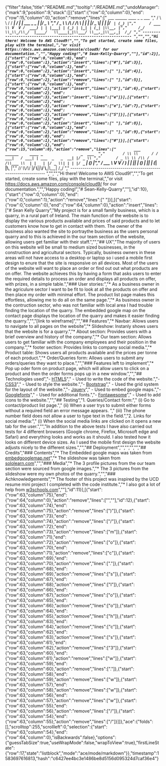 {"filter":false,"title":"README.md","tooltip":"/README.md","undoManager":{"mark":9,"position":9,"stack":[[{"start":{"row":0,"column":0},"end":{"row":15,"column":0},"action":"remove","lines":["         ___        ______     ____ _                 _  ___  ","        / \\ \\      / / ___|   / ___| | ___  _   _  __| |/ _ \\ ","       / _ \\ \\ /\\ / /\\___ \\  | |   | |/ _ \\| | | |/ _` | (_) |","      / ___ \\ V  V /  ___) | | |___| | (_) | |_| | (_| |\\__, |","     /_/   \\_\\_/\\_/  |____/   \\____|_|\\___/ \\__,_|\\__,_|  /_/ "," ----------------------------------------------------------------- ","","","Hi there! Welcome to AWS Cloud9!","","To get started, create some files, play with the terminal,","or visit https://docs.aws.amazon.com/console/cloud9/ for our documentation.","","Happy coding!","# Sean-Kelly-Quarry",""],"id":2}],[{"start":{"row":0,"column":0},"end":{"row":0,"column":1},"action":"insert","lines":["#"],"id":3}],[{"start":{"row":0,"column":1},"end":{"row":0,"column":2},"action":"insert","lines":[" "],"id":4}],[{"start":{"row":0,"column":1},"end":{"row":0,"column":2},"action":"remove","lines":[" "],"id":5}],[{"start":{"row":0,"column":1},"end":{"row":0,"column":2},"action":"insert","lines":["S"],"id":6},{"start":{"row":0,"column":2},"end":{"row":0,"column":3},"action":"insert","lines":["e"]}],[{"start":{"row":0,"column":2},"end":{"row":0,"column":3},"action":"remove","lines":["e"],"id":7},{"start":{"row":0,"column":1},"end":{"row":0,"column":2},"action":"remove","lines":["S"]}],[{"start":{"row":0,"column":1},"end":{"row":0,"column":2},"action":"insert","lines":[" "],"id":8}],[{"start":{"row":0,"column":1},"end":{"row":0,"column":2},"action":"remove","lines":[" "],"id":9},{"start":{"row":0,"column":0},"end":{"row":0,"column":1},"action":"remove","lines":["#"]}],[{"start":{"row":0,"column":1},"end":{"row":15,"column":0},"action":"remove","lines":["        ___        ______     ____ _                 _  ___  ","        / \\ \\      / / ___|   / ___| | ___  _   _  __| |/ _ \\ ","       / _ \\ \\ /\\ / /\\___ \\  | |   | |/ _ \\| | | |/ _` | (_) |","      / ___ \\ V  V /  ___) | | |___| | (_) | |_| | (_| |\\__, |","     /_/   \\_\\_/\\_/  |____/   \\____|_|\\___/ \\__,_|\\__,_|  /_/ "," ----------------------------------------------------------------- ","","","Hi there! Welcome to AWS Cloud9!","","To get started, create some files, play with the terminal,","or visit https://docs.aws.amazon.com/console/cloud9/ for our documentation.","","Happy coding!","# Sean-Kelly-Quarry",""],"id":10},{"start":{"row":0,"column":0},"end":{"row":0,"column":1},"action":"remove","lines":[" "]}],[{"start":{"row":0,"column":0},"end":{"row":64,"column":0},"action":"insert","lines":["# Sean Kelly Quarry","My project is for a small family business, which is a quarry, in a rural part of Ireland. The main function of the website is to display the various products available and prices of said products and to let customers know how to get in contact with them. The owner of the business also wanted the site to portraythe business as the users personal quarry and to this is achieved in the our team section of the website, allowing users get familiar with their staff.","","## UX","The majority of users on this website will be small to medium sized businesses, in the construction and agricultural sectors. Typically, business owners in these areas will not have access to a desktop or laptop so i used a mobile first design to enure that the site is responsive on all devices. Most of the users of the website will want to place an order or find out out what products are on offer. The website achieves this by having a form that asks users to enter the required details to process an order and displays all products on offer, with prizes, in a simple table.","### User stories:","* As a business owner in the agriculure sector I want to be fit to look at all the products on offer and then place my order with minimal effort. The product list page makes this effortless, allowing me to do all on the same page.","* As business owner in the contruction sector, who was not familiar with local area I had trouble finding the location of the quarry. The embedded google map on the contact page displays the location of the quarry and makes it easier finding the quarry.","","[link to wireframe]","","## Features","* Navbar: Allows users to navigate to all pages on the website","* Slideshow: Instanly shows users that the website is for a quarry.","* About section: Provides users with a brief overview and history of the company.","* Our team section: Allows users to get familiar with the company employees and their position in the company.","* footer section: Provides links to company social media.","* Product table: Shows users all products available and the prices per tonne of each product.","* Order/Queries form: Allows users to submit any orders/queries they want to place.","","### Features left to implement","* Pop up oder form on product page, which will allow users to click on a product and then the order forms pops up in a new window.","","## Technologies used","- [HTML5](https://www.html5tutorial.info/)","    - Used to write the code of the website.","- [CSS3](http://www.css3.info/)","    - Used to style the website.","- [Bootstrap](https://getbootstrap.com/)","    - Used the grid system for the layout of the website.","- [Jquery](https://jquery.com/)","    - Used to embed google maps.","- [Googlefonts](https://fonts.google.com/)","    - Used for additional fonts.","- [Fontawesome](https://fontawesome.com/)","    - Used to add icons to the website.","","## Testing","1. Queries/Contact form:","    (i) Go to contact/product list page.","    (ii) When a user trys to submit either forms without a required field an error message appears. ","    (iii) The phone number field does not allow a user to type text in the field.","2. Links for social media:","    (i) When the social media links are clicked on it opens a new tab for the user.","","In addition to the above tests I have also carried out tests for 4 different browsers (Google chrome, Firefox, Microsoft edge and Safari) and everything looks and works as it should. I also tested how it looks on different device sizes. As I used the mobile first design the website adjusts nicely to the different sizes.","","## Deployment","","","","","## Credits","### Contents","* The Embedded google maps was taken from [embedgooglemap.net](https://www.embedgooglemap.net/)","* The slideshow was taken from [sololearn.com](https://code.sololearn.com/WySlq83B2MC7/#html)","","### Media","* The 3 profile pictures from the our team section were sourced from google images.","* The 3 pictures from the slideshow were my own photos of the quarry.","","### Achknowledgements","* The footer of this project was inspired by the UCD resume mini project I completed with the code institute.","* I also got a lot of help from [w3schools.com](https://www.w3schools.com/)",""],"id":11}],[{"start":{"row":63,"column":75},"end":{"row":64,"column":0},"action":"remove","lines":["",""],"id":12},{"start":{"row":63,"column":74},"end":{"row":63,"column":75},"action":"remove","lines":[")"]},{"start":{"row":63,"column":73},"end":{"row":63,"column":74},"action":"remove","lines":["/"]},{"start":{"row":63,"column":72},"end":{"row":63,"column":73},"action":"remove","lines":["m"]},{"start":{"row":63,"column":71},"end":{"row":63,"column":72},"action":"remove","lines":["o"]},{"start":{"row":63,"column":70},"end":{"row":63,"column":71},"action":"remove","lines":["c"]},{"start":{"row":63,"column":69},"end":{"row":63,"column":70},"action":"remove","lines":["."]},{"start":{"row":63,"column":68},"end":{"row":63,"column":69},"action":"remove","lines":["s"]},{"start":{"row":63,"column":67},"end":{"row":63,"column":68},"action":"remove","lines":["l"]},{"start":{"row":63,"column":66},"end":{"row":63,"column":67},"action":"remove","lines":["o"]},{"start":{"row":63,"column":65},"end":{"row":63,"column":66},"action":"remove","lines":["o"]},{"start":{"row":63,"column":64},"end":{"row":63,"column":65},"action":"remove","lines":["h"]},{"start":{"row":63,"column":63},"end":{"row":63,"column":64},"action":"remove","lines":["c"]},{"start":{"row":63,"column":62},"end":{"row":63,"column":63},"action":"remove","lines":["s"]},{"start":{"row":63,"column":61},"end":{"row":63,"column":62},"action":"remove","lines":["3"]},{"start":{"row":63,"column":60},"end":{"row":63,"column":61},"action":"remove","lines":["w"]},{"start":{"row":63,"column":59},"end":{"row":63,"column":60},"action":"remove","lines":["."]},{"start":{"row":63,"column":58},"end":{"row":63,"column":59},"action":"remove","lines":["w"]},{"start":{"row":63,"column":57},"end":{"row":63,"column":58},"action":"remove","lines":["w"]},{"start":{"row":63,"column":56},"end":{"row":63,"column":57},"action":"remove","lines":["w"]},{"start":{"row":63,"column":55},"end":{"row":63,"column":56},"action":"remove","lines":["/"]},{"start":{"row":63,"column":54},"end":{"row":63,"column":55},"action":"remove","lines":["/"]}]]},"ace":{"folds":[],"scrolltop":255,"scrollleft":0,"selection":{"start":{"row":63,"column":54},"end":{"row":64,"column":0},"isBackwards":false},"options":{"guessTabSize":true,"useWrapMode":false,"wrapToView":true},"firstLineState":{"row":17,"state":"listblock","mode":"ace/mode/markdown"}},"timestamp":1583697616813,"hash":"c6427ee4bc3e1486be8d5156d095324d7caf36e4"}